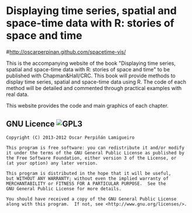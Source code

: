 Displaying time series, spatial and space-time data with R: stories of space and time
=====================================================================================
#http://oscarperpinan.github.com/spacetime-vis/

This is the accompanying website of the book "Displaying time series,
spatial and space-time data with R: stories of space and time" to be
published with Chapman&Hall/CRC. This book will provide methods to
display time series, spatial and space-time data using R. The code of
each method will be detailed and commented through practical examples
with real data.

This website provides the code and main graphics of each chapter.

GNU Licence ![GPL3](http://www.gnu.org/graphics/gplv3-127x51.png)
-----------

    Copyright (C) 2013-2012 Oscar Perpiñán Lamigueiro
  
    This program is free software: you can redistribute it and/or modify
    it under the terms of the GNU General Public License as published by
    the Free Software Foundation, either version 3 of the License, or
    (at your option) any later version.

    This program is distributed in the hope that it will be useful,
    but WITHOUT ANY WARRANTY; without even the implied warranty of
    MERCHANTABILITY or FITNESS FOR A PARTICULAR PURPOSE.  See the
    GNU General Public License for more details.

    You should have received a copy of the GNU General Public License
    along with this program.  If not, see <http://www.gnu.org/licenses/>.


